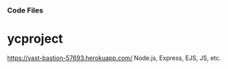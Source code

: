 ### Code Files

# ycproject
https://vast-bastion-57693.herokuapp.com/
Node.js, Express, EJS, JS, etc.


